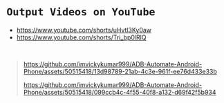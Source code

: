# `Output Videos on YouTube`

- https://www.youtube.com/shorts/uHvtl3Ky0aw
- https://www.youtube.com/shorts/Tri_bp0lRlQ

<br>

> https://github.com/imvickykumar999/ADB-Automate-Android-Phone/assets/50515418/13d98789-21ab-4c3e-961f-ee76d433e33b
>
> https://github.com/imvickykumar999/ADB-Automate-Android-Phone/assets/50515418/099ccb4c-4f55-40f8-a132-d69f42f5b934

<!--
> ![image](https://github.com/imvickykumar999/ADB-Automate-Android-Phone/assets/50515418/7ac22a89-014a-400f-9fb4-34c1ab14dd40)

<br>

## >>> `Set Environment` *for* `ADB command`

`C:\Users\Vicky\Desktop\Repository\ADB-Automate-Android-Phone\ADB\`

<br>

> ![ss](https://github.com/imvickykumar999/ADB-Automate-Android-Phone/blob/main/static/Set%20ADB%20Environment.png?raw=true)
-->
